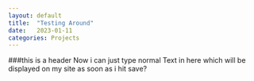 ```yaml
---
layout: default
title:  "Testing Around"
date:   2023-01-11
categories: Projects
---
```


###this is a header
Now i can just type normal Text in here which will be displayed on my site as soon as i hit save?